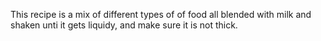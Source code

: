 This recipe is a mix of different types of of food all blended with milk and shaken unti it gets liquidy, and make sure it is not thick.